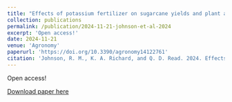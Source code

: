 ```yaml
---
title: "Effects of potassium fertilizer on sugarcane yields and plant and soil potassium levels in Louisiana"
collection: publications
permalink: /publication/2024-11-21-johnson-et-al-2024
excerpt: 'Open access!'
date: 2024-11-21
venue: 'Agronomy'
paperurl: 'https://doi.org/10.3390/agronomy14122761'
citation: 'Johnson, R. M., K. A. Richard, and Q. D. Read. 2024. Effects of potassium fertilizer on sugarcane yields and plant and soil potassium levels in Louisiana. Agronomy 14(12): 2761. DOI: 10.3390/agronomy14122761.'
---
```

Open access!

[Download paper here](https://doi.org/10.3390/agronomy14122761)
